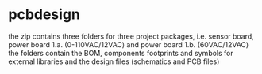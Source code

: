 # pcbdesign
the zip contains three folders for three project packages, i.e. sensor board, power board 1.a. (0-110VAC/12VAC) and power board 1.b. (60VAC/12VAC)
the folders contain the BOM, components footprints and symbols for external libraries and the design files (schematics and PCB files)
